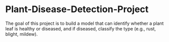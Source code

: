 # Plant-Disease-Detection-Project
The goal of this project is to build a model that can identify whether a plant leaf is healthy or diseased, and if diseased, classify the type (e.g., rust, blight, mildew).
